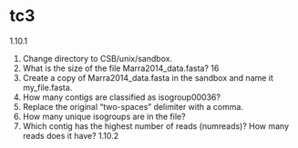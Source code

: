 # tc3
1.10.1
1. Change directory to CSB/unix/sandbox.
2. What is the size of the file Marra2014_data.fasta?
16
3. Create a copy of Marra2014_data.fasta in the sandbox and name it
my_file.fasta.
4. How many contigs are classified as isogroup00036?
5. Replace the original “two-spaces” delimiter with a comma.
6. How many unique isogroups are in the file?
7. Which contig has the highest number of reads (numreads)? How many
reads does it have?
1.10.2
